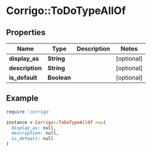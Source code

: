 # Corrigo::ToDoTypeAllOf

## Properties

| Name | Type | Description | Notes |
| ---- | ---- | ----------- | ----- |
| **display_as** | **String** |  | [optional] |
| **description** | **String** |  | [optional] |
| **is_default** | **Boolean** |  | [optional] |

## Example

```ruby
require 'corrigo'

instance = Corrigo::ToDoTypeAllOf.new(
  display_as: null,
  description: null,
  is_default: null
)
```

